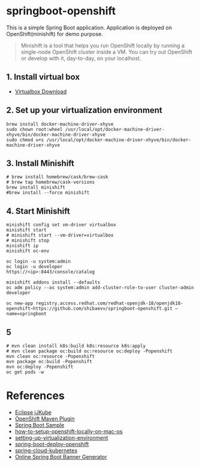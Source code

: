 # springboot-openshift

This is a simple Spring Boot application. Application is deployed on OpenShift(minishift) for demo purpose.
> Minishift is a tool that helps you run OpenShift locally by running a single-node OpenShift cluster inside a VM. You can try out OpenShift or develop with it, day-to-day, on your localhost.

## 1. Install virtual box
* [Virtualbox Download](https://www.virtualbox.org/wiki/Downloads)

## 2. Set up your virtualization environment
    brew install docker-machine-driver-xhyve
    sudo chown root:wheel /usr/local/opt/docker-machine-driver-xhyve/bin/docker-machine-driver-xhyve
    sudo chmod u+s /usr/local/opt/docker-machine-driver-xhyve/bin/docker-machine-driver-xhyve

## 3. Install Minishift
    # brew install homebrew/cask/brew-cask
    # brew tap homebrew/cask-versions
    brew install minishift
    #brew install --force minishift

## 4. Start Minishift
    minishift config set vm-driver virtualbox
    minishift start
    # minishift start --vm-driver=virtualbox
    # minishift stop
    minishift ip
    minishift oc-env

    oc login -u system:admin
    oc login -u developer
    https://<ip>:8443/console/catalog

    minishift addons install --defaults
    oc adm policy --as system:admin add-cluster-role-to-user cluster-admin developer

    oc new-app registry.access.redhat.com/redhat-openjdk-18/openjdk18-openshift~https://github.com/shibaevv/springboot-openshift.git — name=springboot

## 5 
    # mvn clean install k8s:build k8s:resource k8s:apply
    # mvn clean package oc:build oc:resource oc:deploy -Popenshift
    mvn clean oc:resource -Popenshift
    mvn package oc:build -Popenshift
    mvn oc:deploy -Popenshift
    oc get pods -w

# References
* [Eclipse jJKube](https://github.com/eclipse/jkube)
* [OpenShift Maven Plugin](https://github.com/eclipse/jkube/tree/master/openshift-maven-plugin)
* [Spring Boot Sample](https://github.com/eclipse/jkube/tree/master/quickstarts/maven/spring-boot)
* [how-to-setup-openshift-locally-on-mac-os](https://medium.com/swlh/how-to-setup-openshift-locally-on-mac-os-a3b7eb5a5151)
* [setting-up-virtualization-environment](https://docs.okd.io/3.11/minishift/getting-started/setting-up-virtualization-environment.html#setting-up-virtualbox-driver)
* [spring-boot-deploy-openshift](https://www.baeldung.com/spring-boot-deploy-openshift)
* [spring-cloud-kubernetes](https://github.com/spring-cloud/spring-cloud-kubernetes)
* [Online Spring Boot Banner Generator](https://devops.datenkollektiv.de/banner.txt/index.html)
